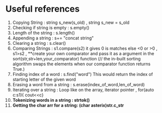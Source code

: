# Useful references
1. Copying String : string s_new(s_old) , string s_new = s_old
2. Checking if string is empty : s.empty()
3. Length of the string : s.length()
4. Appending a string : s+= "concat string"
5. Clearing a string : s.clear()
6. Comparing Strings : s1.compare(s2) it gives 0 is matches else <0 or >0 , s1>s2 , **create your own comparator and pass it as a argument in the sort(str,str+len,your_comparator) function (// the in-built sorting algorithm swaps the elements when our comparator function returns True.)
7. Finding index of a word : s.find("word") This would return the index of starting letter of the given word
8. Erasing a word from a string : s.erase(index_of_word,len_of_word)
9. Iterating over a string : Loop like on the array, iterator pointer , for(auto c:s1){ cout<<c}
10. **Tokenizing words in a string : strtok()**
11. **Getting the char arr for a string: (char asterix)str.c_str**
